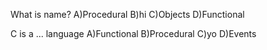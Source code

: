 What is name?
A)Procedural	B)hi	C)Objects	D)Functional	

C is a ... language
A)Functional	B)Procedural	C)yo	D)Events	

